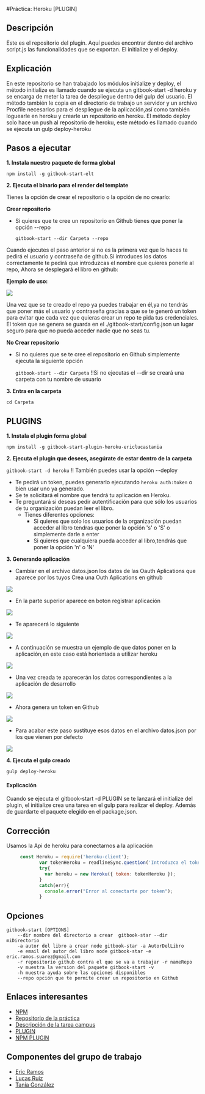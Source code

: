 #Práctica: Heroku [PLUGIN]


## Descripción

Este es el repositorio del plugin. Aquí puedes encontrar dentro del archivo script.js las funcionalidades que se exportan. El
initialize y el deploy.

## Explicación

En este repositorio se han trabajado los módulos initialize y deploy, el método initialize es llamado cuando se ejecuta un gitbook-start -d heroku
y se encarga de meter la tarea de despliegue dentro del gulp del usuario. El método también le copia en el directorio de trabajo un
servidor y un archivo Procfile necesarios para el despliegue de la aplicación,así como también loguearle en heroku y crearle un repositorio en heroku. El método
deploy solo hace un push al repositorio de heroku, este método es llamado cuando se ejecuta un gulp deploy-heroku

## Pasos a ejecutar 

**1. Instala nuestro paquete de forma global**

```npm install -g gitbook-start-elt```


**2. Ejecuta el binario para el render del template**
	
Tienes la opción de crear el repositorio o la opción de no crearlo:
	
	
**Crear repositorio**
* Si quieres que te cree un repositorio en Github tienes que poner la opción --repo 
	
   ```gitbook-start --dir Carpeta --repo```

Cuando ejecutes el paso anterior si no es la primera vez que lo haces te pedirá el usuario y 
		contraseña de github.Si introduces los datos correctamente te pedirá que introduzcas el nombre que quieres ponerle al repo,
		Ahora se desplegará el libro en github:
				
**Ejemplo de uso:**
				
				
![](https://4.bp.blogspot.com/-tZyZ4yGuI9A/WCxV2cB2ktI/AAAAAAAAAAg/I2tzZnB7FL4Nld6OQRs2NYG-SRwa9kIuwCLcB/s1600/repo.PNG)
				
Una vez que se te creado el repo ya puedes trabajar en él,ya no tendrás que poner más el 
			usuario y contraseña gracias a que se te generó un token para evitar que cada vez que quieras 
				crear un repo te pida tus credenciales.
				El token que se genera se guarda en el ./gitbook-start/config.json un lugar seguro para que no pueda acceder nadie
				que no seas tu.		

**No Crear repositorio**
* Si no quieres que se te cree el repositorio en Github simplemente ejecuta la siguiente opción
		
     ```gitbook-start --dir Carpeta``` !!Si no ejecutas el --dir se creará una carpeta con tu nombre de usuario

**3. Entra en la carpeta**

 ```cd Carpeta```




## PLUGINS

**1. Instala el plugin forma global**

```npm install -g gitbook-start-plugin-heroku-ericlucastania```

**2. Ejecuta el plugin que desees, asegúrate de estar dentro de la carpeta**


```gitbook-start -d heroku``` !! También puedes usar la opción --deploy

* Te pedirá un token, puedes generarlo ejecutando ```heroku auth:token``` o bien usar uno ya generado.
* Se te solicitará el nombre que tendrá tu aplicación en Heroku.
* Te preguntará si deseas pedir autentificación para que sólo los usuarios de tu organización puedan leer el libro.
    * Tienes diferentes opciones:
        * Si quieres que solo los usuarios de la organización puedan acceder al libro 
          tendras que poner la opción 's' o 'S' o simplemente darle a enter
        * Si quieres que cualquiera pueda acceder al libro,tendrás que poner la opción 
          'n' o 'N'
        

**3. Generando aplicación**


* Cambiar en el archivo datos.json los datos de las Oauth Aplications que aparece por los tuyos
Crea una Outh Aplications en github


![](https://1.bp.blogspot.com/-l3uBl8431vo/WDMCXGpKJZI/AAAAAAAAAA4/FlJIQMQNj9wF7eg0hdYh5i0P_UszFIVQACLcB/s1600/Captura%2Bde%2Bpantalla%2Bde%2B2016-11-21%2B14%253A13%253A11.PNG)

* En la parte superior aparece en boton registrar aplicación



![](https://4.bp.blogspot.com/-e4-KkIrqeWQ/WDMCXWfAStI/AAAAAAAAAA0/NeUq3iL5Ap8ee8rrN8innO7MRqMEUROvgCLcB/s1600/Captura%2Bde%2Bpantalla%2Bde%2B2016-11-21%2B14%253A13%253A38.PNg)

* Te aparecerá lo siguiente



![](https://1.bp.blogspot.com/-c9gMk1SAt0U/WDMCXgTEYUI/AAAAAAAAABA/RSnAEhPdYkkpqNHwuATB-AEnvLPt5EURgCLcB/s1600/Captura%2Bde%2Bpantalla%2Bde%2B2016-11-21%2B14%253A13%253A50.PNG)

* A continuación se muestra un ejemplo de que datos poner en la aplicación,en este caso está horientada a 
utilizar heroku



![](https://1.bp.blogspot.com/-gCNY7ygJ6ho/WDMCXkAN_II/AAAAAAAAAA8/J_qmtz5d9H8At_y_Zna235Vx8xDGluNSQCLcB/s1600/Captura%2Bde%2Bpantalla%2Bde%2B2016-11-21%2B14%253A16%253A12.PNg)

* Una vez creada te aparecerán los datos correspondientes a la aplicación de desarrollo


![](https://4.bp.blogspot.com/-a_3vEmXyy3k/WDMEMOrUvGI/AAAAAAAAABM/PMAMRcW7uC45uLsWiH6nFQ9hJLIpG9mHQCLcB/s1600/Captura%2Bde%2Bpantalla%2Bde%2B2016-11-21%2B14%253A26%253A38.PNG)

* Ahora genera un token en Github



![](https://3.bp.blogspot.com/-g2l7yvBSuAw/WDMFIk1h4OI/AAAAAAAAABU/bUmkmOWrfDwdfZG3quY41ovGrHhnyInkwCLcB/s1600/Captura%2Bde%2Bpantalla%2Bde%2B2016-11-21%2B14%253A30%253A32.PNG)

* Para acabar este paso sustituye esos datos en el archivo datos.json por los que vienen por defecto



![](https://1.bp.blogspot.com/-RJNNaRjFT2M/WDMCXKkjZ6I/AAAAAAAAAAw/ApjKtMSo5UQrs3XnzC45DIwUdyFRVAckwCLcB/s1600/Captura%2Bde%2Bpantalla%2Bde%2B2016-11-21%2B14%253A09%253A50.PNG)

**4. Ejecuta el gulp creado**

```gulp deploy-heroku```




#### Explicación

Cuando se ejecuta el gitbook-start -d PLUGIN se te lanzará el initialize del plugin,
el initialize crea una tarea en el gulp para realizar el deploy. Además de guardarte el paquete
elegido en el package.json.

## Corrección 

Usamos la Api de heroku para conectarnos a la aplicación

```javascript
     const Heroku = require('heroku-client');
            var tokenHeroku = readlineSync.question('Introduzca el token para conectarte: ');
            try{
              var heroku = new Heroku({ token: tokenHeroku });
            }
            catch(err){
              console.error("Error al conectarte por token");
            }
```

## Opciones

    gitbook-start [OPTIONS]
        --dir nombre del directorio a crear  gitbook-star --dir miDirectorio
        -a autor del libro a crear node gitbook-star -a AutorDelLibro
        -e email del autor del libro node gitbook-star -e eric.ramos.suarez@gmail.com
        -r repositorio github contra el que se va a trabajar -r nameRepo
        -v muestra la version del paquete gitbook-start -v
        -h muestra ayuda sobre las opciones disponibles
        --repo opción que te permite crear un repositorio en Github
        
        
## Enlaces interesantes 
 
* [NPM](https://www.npmjs.com/package/gitbook-start-elt)
* [Repositorio de la práctica](https://github.com/ULL-ESIT-SYTW-1617/practica-plugins-heroku-ericlucastania)
* [Descripción de la tarea campus](https://casianorodriguezleon.gitbooks.io/ull-esit-1617/content/practicas/practicaplugin2.html)
* [PLUGIN](https://github.com/ULL-ESIT-SYTW-1617/gitbook-start-heroku-ericlucastania.git)
* [NPM PLUGIN](https://www.npmjs.com/package/gitbook-start-plugin-heroku-ericlucastania)

## Componentes del grupo de trabajo

* [Eric Ramos](https://github.com/alu0100786330)
* [Lucas Ruiz](https://github.com/alu0100785265)
* [Tania González](https://github.com/tania77)
